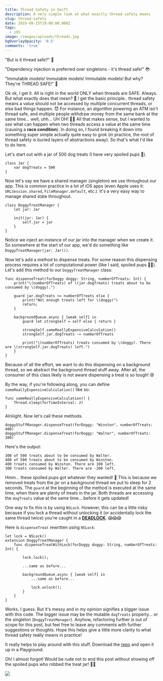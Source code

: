 ```yaml
---
title: Thread Safety in Swift
description: A very simple look at what exactly thread safety means
slug: thread-safety
date: 2019-08-15T19:00:00.000Z
tags:
  - iOS
image: /images/uploads/threads.jpg
bgOverlayOpacity: '0.5'
comments: 'true'
---
```

"But is it thread safe?" 🤔

"Dependency injection is preferred over singletons - it's thread safe!" 😳

"Immutable models! Immutable models! Immutable models! But why? They're THREAD SAFE!" 🥺

Ok ok, I get it. All is right in the world ONLY when threads are SAFE. Always. But what exactly does that mean? 🤔 I get the basic principle.. thread safety means a value should not be accessed by multiple concurrent threads, or else bad things happen. 😈 For instance, an algorithm powering an ATM isn't thread safe, and multiple people withdraw money from the same bank at the same time... well, uhh... UH OH! 💸👋 All that makes sense, but I wanted to _see_ what can happen when two threads access a value at the same time (causing a **race condition**). In doing so, I found breaking it down into something super simple actually quite easy to grok (in practice, the root of thread safety is buried layers of abstractions away). So that's what I'd like to do here.

Let's start out with a jar of 500 dog treats (I have very spoiled pups 🐶).

```
class Jar {
    var dogTreats = 500
}
```

Now let's say we have a shared manager (singleton) we use throughout our app. This is common practice in a lot of iOS apps (even Apple uses it: `URLSession.shared`, `FileManager.default`, etc.). It's a very easy way to manage shared state throughout.

```
class DoggyTreatManager {
    let jar: Jar

    init(jar: Jar) {
        self.jar = jar
    }
}
```

Notice we inject an instance of our jar into the manager when we create it. So somewhere at the start of our app, we'd do something like `DoggyTreatManager(jar: Jar())`.

Now let's add a method to dispense treats. For some reason this dispensing process requires a lot of computational power (like I said, spoiled pups 🤷‍♂️). Let's add this method to our `DoggyTreatManager` class:

```
func dispenseTreat(forDoggy doggy: String, numberOfTreats: Int) {
    print("\(numberOfTreats) of \(jar.dogTreats) treats about to be consumed by \(doggy).")

    guard jar.dogTreats >= numberOfTreats else {
        print("Not enough treats left for \(doggy)")
        return;
    }

    backgroundQueue.async { [weak self] in
        guard let strongSelf = self else { return }

        strongSelf.someReallyExpensiveCalculation()
        strongSelf.jar.dogTreats -= numberOfTreats

        print("\(numberOfTreats) treats consumed by \(doggy). There are \(strongSelf.jar.dogTreats) left.")
    }
}
```

Because of all the effort, we want to do this dispensing on a background thread, so we abstract the background thread stuff away. After all, the consumer of this class likely is not aware dispensing a treat is so tough! 😰

By the way, if you're following along, you can define `someReallyExpensiveCalculation()` like so:

```
func someReallyExpensiveCalculation() {
    Thread.sleep(forTimeInterval: 2)
}
```

Alriiiight. Now let's call these methods.

```
doggyStuffManager.dispenseTreat(forDoggy: "Winston", numberOfTreats: 400)
doggyStuffManager.dispenseTreat(forDoggy: "Walter", numberOfTreats: 300)
```

Here's the output:

```
300 of 500 treats about to be consumed by Walter.
400 of 500 treats about to be consumed by Winston.
400 treats consumed by Winston. There are 100 left.
300 treats consumed by Walter. There are -200 left.
```

Hmm... these spoiled pups got whatever they wanted! 🤔 This is because we removed treats from the jar on a background thread we put to sleep for 2 seconds. The `guard` at the beginning of the method is executed at the same time, when there are plenty of treats in the jar. Both threads are accessing the `dogTreats` value at the same time... before it gets updated!

One way to fix this is by using `NSLock`. However, this can be a little risky because if you lock a thread without unlocking it (or accidentally lock the same thread twice) you're caught in a [**DEADLOCK**](https://en.wikipedia.org/wiki/Deadlock). 😱😱😱

Here is `dispenseTreat` rewritten using `NSLock`:

```
let lock = NSLock()
extension DoggyTreatManager {
    func dispenseTreatWithLock(forDoggy doggy: String, numberOfTreats: Int) {

        lock.lock();

        ...same as before...

        backgroundQueue.async { [weak self] in
            ...same as before...

            lock.unlock();
        }
    }
}
```

Works. I guess. But it's messy and in my opinion signifies a bigger issue with this code. The bigger issue may be the mutable `dogTreats` property... or the singleton (`DoggyTreatManager`). Anyhow, refactoring further is out of scope for this post, but feel free to leave any comments with further suggestions or thoughts. Hope this helps give a little more clarity to what thread safety really means in practice!

It really helps to play around with this stuff. Download the [repo](https://github.com/help-debug-examples/thread-safety-playground) and open it up in a Playground.

Oh! I almost forgot! Would be rude not to end this post without showing off the spoiled pups who robbed the treat jar! 🐶🐶

![](/images/uploads/walter-winston.jpg)
